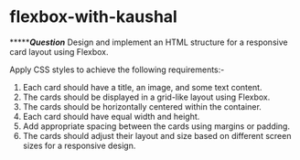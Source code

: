 # flexbox-with-kaushal

******************************Question*************************
Design and implement an HTML structure for a responsive card layout using Flexbox.

Apply CSS styles to achieve the following requirements:-

1. Each card should have a title, an image, and some text content.
2. The cards should be displayed in a grid-like layout using Flexbox.
3. The cards should be horizontally centered within the container.
4. Each card should have equal width and height.
5. Add appropriate spacing between the cards using margins or padding.
6. The cards should adjust their layout and size based on different screen sizes for a responsive design.
